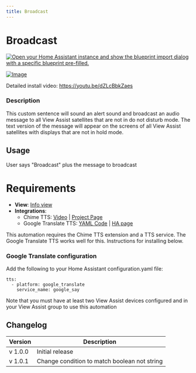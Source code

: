 ```yaml
---
title: Broadcast
---
```


# Broadcast

[![Open your Home Assistant instance and show the blueprint import dialog with a specific blueprint pre-filled.](https://my.home-assistant.io/badges/blueprint_import.svg)](https://my.home-assistant.io/redirect/blueprint_import/?blueprint_url=https%3A%2F%2Fraw.githubusercontent.com%2Fdinki%2FView-Assist%2Fmain%2FView_Assist_custom_sentences%2FBroadcast%2Fblueprint-broadcast.yaml)

[![Image](https://img.youtube.com/vi/dZLcBbkZaes/mqdefault.jpg)](https://www.youtube.com/watch?v=dZLcBbkZaes)

Detailed install video: https://youtu.be/dZLcBbkZaes
### Description
This custom sentence will sound an alert sound and broadcast an audio message to all View Assist satellites that are not in do not disturb mode.  The text version of the message will appear on the screens of all View Assist satellites with displays that are not in hold mode.

## Usage
User says "Broadcast" plus the message to broadcast

# Requirements
  * **View**:  [Info view](../views/info)
  * **Integrations**: 
    - Chime TTS: [Video](https://youtu.be/yU4H2-o66lI) | [Project Page](https://nimroddolev.github.io/chime_tts/docs/quick-start/installing-chime-tts)
    - Google Translate TTS: [YAML Code](https://github.com/dinki/View-Assist/tree/main/View%20Assist%20custom%20sentences/Broadcast#google-translate-configuration) | [HA page](https://www.home-assistant.io/integrations/google_translate/)


This automation requires the Chime TTS extension and a TTS service.  The Google Translate TTS works well for this.  Instructions for installing below.

### Google Translate configuration
Add the following to your Home Assistant configuration.yaml file:

```
tts:
  - platform: google_translate
    service_name: google_say
```

Note that you must have at least two View Assist devices configured and in your View Assist group to use this automation


  ## Changelog

| Version | Description |
| ------- | ----------- |
| v 1.0.0 | Initial release |
| v 1.0.1 | Change condition to match boolean not string |
